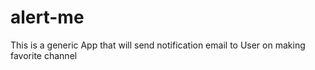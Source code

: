 # alert-me
This is a generic App that will send notification email to User on making favorite channel
